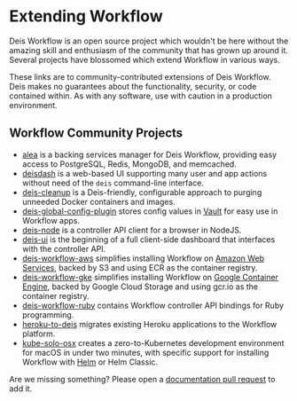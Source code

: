 # Extending Workflow

Deis Workflow is an open source project which wouldn't be here without the amazing skill
and enthusiasm of the community that has grown up around it. Several projects have blossomed
which extend Workflow in various ways.

These links are to community-contributed extensions of Deis Workflow. Deis makes no
guarantees about the functionality, security, or code contained within. As with any software,
use with caution in a production environment.

## Workflow Community Projects

- [alea][] is a backing services manager for Deis Workflow, providing easy
  access to PostgreSQL, Redis, MongoDB, and memcached.
- [deisdash][] is a web-based UI supporting many user and app actions without need of the
  `deis` command-line interface.
- [deis-cleanup][] is a Deis-friendly, configurable approach to purging unneeded Docker
  containers and images.
- [deis-global-config-plugin][] stores config values in [Vault][] for easy use in Workflow apps.
- [deis-node][] is a controller API client for a browser in NodeJS.
- [deis-ui][] is the beginning of a full client-side dashboard that interfaces with the
  controller API.
- [deis-workflow-aws][] simplifies installing Workflow on [Amazon Web Services][], backed by
  S3 and using ECR as the container registry.
- [deis-workflow-gke][] simplifies installing Workflow on [Google Container Engine][], backed
  by Google Cloud Storage and using gcr.io as the container registry.
- [deis-workflow-ruby][] contains Workflow controller API bindings for Ruby programming.
- [heroku-to-deis][] migrates existing Heroku applications to the Workflow platform.
- [kube-solo-osx][] creates a zero-to-Kubernetes development environment for macOS in under
  two minutes, with specific support for installing Workflow with [Helm][] or Helm Classic.

Are we missing something? Please open a [documentation pull request][] to add it.

[alea]: https://github.com/Codaisseur/alea
[Amazon Web Services]: https://aws.amazon.com/
[deisdash]: https://github.com/olalonde/deisdash
[deis-cleanup]: https://github.com/Ragnarson/deis-cleanup
[deis-global-config-plugin]: https://github.com/Rafflecopter/deis-global-config-plugin
[deis-node]: https://github.com/olalonde/deis-node
[deis-ui]: https://github.com/jumbojett/deis-ui
[deis-workflow-aws]: https://github.com/rimusz/deis-workflow-aws
[deis-workflow-gke]: https://github.com/rimusz/deis-workflow-gke
[deis-workflow-ruby]: https://github.com/thomas0087/deis-workflow-ruby
[documentation pull request]: https://github.com/teamhephy/workflow/pulls
[Google Container Engine]: https://cloud.google.com/container-engine/
[Helm]: https://github.com/kubernetes/helm
[heroku-to-deis]: https://github.com/emartech/heroku-to-deis
[kube-solo-osx]: https://github.com/TheNewNormal/kube-solo-osx
[Vault]: https://www.vaultproject.io/

